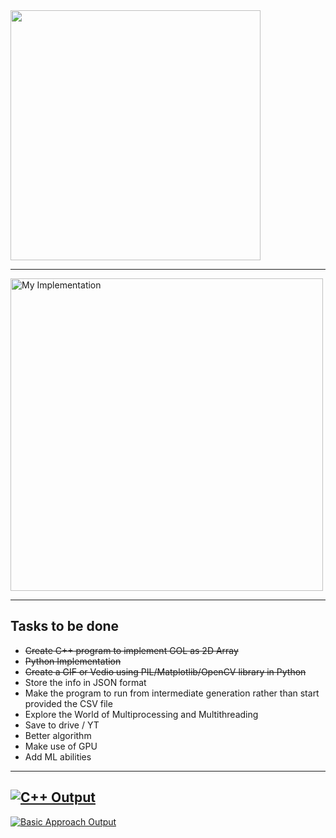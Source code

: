 <img src="https://www.jakubkonka.com/images/gof.gif" width="400" height="400"/>

---

<img src="https://github.com/JAIDHEER007/Jhon-Conway-Game-of-Life/blob/main/Images/testGIF_100X100_500G.gif" alt="My Implementation" width="500" height="500"/>

---

## Tasks to be done
* <strike>Create C++ program to implement GOL as 2D Array</strike>
* <strike>Python Implementation</strike>
* <strike>Create a GIF or Vedio using PIL/Matplotlib/OpenCV library in Python</strike>
* Store the info in JSON format 
* Make the program to run from intermediate generation rather than start provided the CSV file
* Explore the World of Multiprocessing and Multithreading
* Save to drive / YT
* Better algorithm
* Make use of GPU
* Add ML abilities 
---
[![C++ Output](https://img.youtube.com/vi/OiNSMUJt0z4/maxresdefault.jpg)](https://youtu.be/OiNSMUJt0z4)
---
[![Basic Approach Output](https://img.youtube.com/vi/ZJ6e_cbCp6c/maxresdefault.jpg)](https://youtu.be/ZJ6e_cbCp6c)

